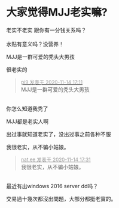 # 大家觉得MJJ老实嘛?


老实不老实 跟你有一分钱关系吗？<br />
<br />
水贴有意义吗？没营养！

MJJ是一群可爱的秃头大男孩

很老实的&nbsp;&nbsp;

<div class="quote"><blockquote><font size="2"><a href="https://www.hostloc.com/forum.php?mod=redirect&amp;goto=findpost&amp;pid=9453849&amp;ptid=766679" target="_blank"><font color="#999999">pi9 发表于 2020-11-14 17:11</font></a></font><br />
MJJ是一群可爱的秃头大男孩</blockquote></div><br />
你怎么知道我秃了 

MJJ都是老实人啊

出过事就知道老实了，没出过事之前各种不服<img id="aimg_lFwJ4" onclick="zoom(this, this.src, 0, 0, 0)" class="zoom" src="https://cdn.jsdelivr.net/gh/hishis/forum-master/public/images/patch.gif" onmouseover="img_onmouseoverfunc(this)" onload="thumbImg(this)" border="0" alt="" />

我很老实，从不骗小姑娘。

<div class="quote"><blockquote><font size="2"><a href="https://www.hostloc.com/forum.php?mod=redirect&amp;goto=findpost&amp;pid=9453950&amp;ptid=766679" target="_blank"><font color="#999999">nat.ee 发表于 2020-11-14 17:31</font></a></font><br />
我很老实，从不骗小姑娘。</blockquote></div><br />
最近有出windows 2016 server dd吗？

交易過十幾次都沒出問題，大部分都挺老實的。
